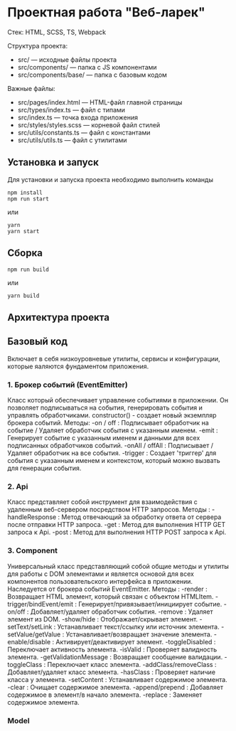 # Проектная работа "Веб-ларек"

Стек: HTML, SCSS, TS, Webpack

Структура проекта:
- src/ — исходные файлы проекта
- src/components/ — папка с JS компонентами
- src/components/base/ — папка с базовым кодом

Важные файлы:
- src/pages/index.html — HTML-файл главной страницы
- src/types/index.ts — файл с типами
- src/index.ts — точка входа приложения
- src/styles/styles.scss — корневой файл стилей
- src/utils/constants.ts — файл с константами
- src/utils/utils.ts — файл с утилитами

## Установка и запуск
Для установки и запуска проекта необходимо выполнить команды

```
npm install
npm run start
```

или

```
yarn
yarn start
```
## Сборка

```
npm run build
```

или

```
yarn build
```
## Архитектура проекта

## Базовый код
Включает в себя низкоуровневые утилиты, сервисы и конфигурации, которые яаляются фундаментом приложения.

### 1. Брокер событий (EventEmitter)
Класс который обеспечивает управление событиями в приложении. Он позволяет подписываться на события, генерировать события и управлять обработчиками.
constructor() - создает новый экземпляр брокера событий.
Методы:
-on / off : Подписывает обработчик на событие / Удаляет обработчик события с указанным именем.
-emit : Генерирует событие с указанным именем и данными для всех подписанных обработчиков событий.
-onAll / offAll : Подписывает / Удаляет обработчик на все события.
-trigger : Создает 'триггер' для события с указанным именем и контекстом, который можно вызвать для генерации события.

### 2. Api
Класс представляет собой инструмент для взаимодействия с удаленным веб-сервером посредством HTTP запросов.
Методы :
-handleResponse : Метод отвечающий за обработку ответа от сервера после отправки HTTP запроса.
-get : Метод для выполнения HTTP GET запроса к Api.
-post : Метод для выполнения HTTP POST запроса к Api.

### 3. Component<T>
Универсальный класс представляющий собой общие методы и утилиты для работы с DOM элементами и является основой для всех компонентов пользовательского интерфейса в приложении. Наследуется от брокера событий EventEmitter.
Методы : 
-render : Возвращает HTML элемент, который связан с объектом HTMLItem.
-trigger/bindEvent/emit : Генерирует/привязывает/инициирует событие.
-on/off : Добавляет/удаляет обработчик события.
-remove : Удаляет элемент из DOM.
-show/hide : Отображает/скрывает элемент.
-setText/setLink : Устанавливает текст/ссылку или источник элемента.
-setValue/getValue : Устанавливает/возвращает значение элемента.
-enable/disable : Активирует/деактивирует элемент.
-toggleDisabled : Переключает активность элемента.
-isValid : Проверяет валидность элемента.
-getValidationMessage : Возвращает сообщение валидации.
-toggleClass : Переключает класс элемента.
-addClass/removeClass : Добавляет/удаляет класс элемента.
-hasClass : Проверяет наличие класса у элемента.
-setContent : Устанавливает содержимое элемента.
-clear : Очищает содержимое элемента.
-append/prepend : Добавляет содержимое в элемент/в начало элемента.
-replace : Заменяет содержимое элемента.

### Model<T>

